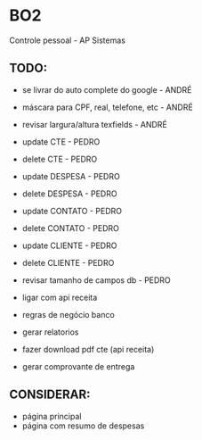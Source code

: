 # BO2
Controle pessoal - AP Sistemas

## TODO:
- se livrar do auto complete do google - ANDRÉ
- máscara para CPF, real, telefone, etc - ANDRÉ
- revisar largura/altura texfields - ANDRÉ

- update CTE - PEDRO
- delete CTE - PEDRO
- update DESPESA - PEDRO
- delete DESPESA - PEDRO
- update CONTATO - PEDRO
- delete CONTATO - PEDRO
- update CLIENTE - PEDRO
- delete CLIENTE - PEDRO
- revisar tamanho de campos db - PEDRO

- ligar com api receita
- regras de negócio banco
- gerar relatorios
- fazer download pdf cte (api receita)
- gerar comprovante de entrega



## CONSIDERAR:
- página principal
- página com resumo de despesas